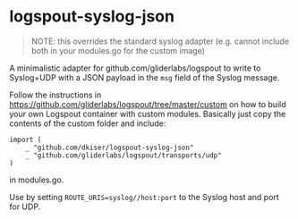# logspout-syslog-json

> NOTE: this overrides the standard syslog adapter (e.g. cannot include both in your modules.go for the custom image)

A minimalistic adapter for github.com/gliderlabs/logspout to write to Syslog+UDP with a JSON payload in the `msg` field of the Syslog message.

Follow the instructions in https://github.com/gliderlabs/logspout/tree/master/custom on how to build your own Logspout container with custom modules. Basically just copy the contents of the custom folder and include:

```
import (
	_ "github.com/dkiser/logspout-syslog-json"
	_ "github.com/gliderlabs/logspout/transports/udp"
)
```

in modules.go.

Use by setting `ROUTE_URIS=syslog//host:port` to the Syslog host and port for UDP.

